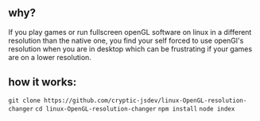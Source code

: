 ## why?

If you play games or run fullscreen openGL software on linux in a different resolution than the native one, you find your self forced to use openGl's resolution when you are in desktop which can be frustrating if your games are on a lower resolution.

## how it works:

`git clone https://github.com/cryptic-jsdev/linux-OpenGL-resolution-changer`
`cd linux-OpenGL-resolution-changer`
`npm install`
`node index`
